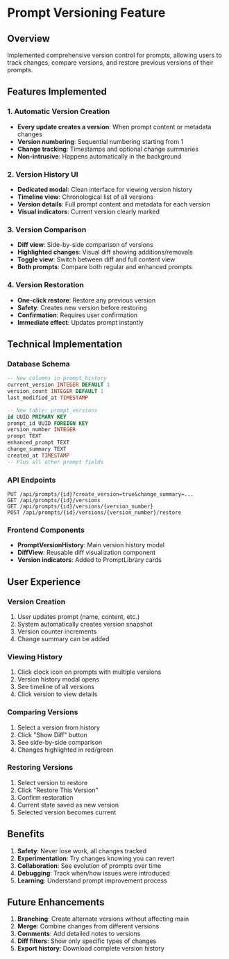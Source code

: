 # Prompt Versioning Feature

## Overview
Implemented comprehensive version control for prompts, allowing users to track changes, compare versions, and restore previous versions of their prompts.

## Features Implemented

### 1. Automatic Version Creation
- **Every update creates a version**: When prompt content or metadata changes
- **Version numbering**: Sequential numbering starting from 1
- **Change tracking**: Timestamps and optional change summaries
- **Non-intrusive**: Happens automatically in the background

### 2. Version History UI
- **Dedicated modal**: Clean interface for viewing version history
- **Timeline view**: Chronological list of all versions
- **Version details**: Full prompt content and metadata for each version
- **Visual indicators**: Current version clearly marked

### 3. Version Comparison
- **Diff view**: Side-by-side comparison of versions
- **Highlighted changes**: Visual diff showing additions/removals
- **Toggle view**: Switch between diff and full content view
- **Both prompts**: Compare both regular and enhanced prompts

### 4. Version Restoration
- **One-click restore**: Restore any previous version
- **Safety**: Creates new version before restoring
- **Confirmation**: Requires user confirmation
- **Immediate effect**: Updates prompt instantly

## Technical Implementation

### Database Schema
```sql
-- New columns in prompt_history
current_version INTEGER DEFAULT 1
version_count INTEGER DEFAULT 1
last_modified_at TIMESTAMP

-- New table: prompt_versions
id UUID PRIMARY KEY
prompt_id UUID FOREIGN KEY
version_number INTEGER
prompt TEXT
enhanced_prompt TEXT
change_summary TEXT
created_at TIMESTAMP
-- Plus all other prompt fields
```

### API Endpoints
```
PUT /api/prompts/{id}?create_version=true&change_summary=...
GET /api/prompts/{id}/versions
GET /api/prompts/{id}/versions/{version_number}
POST /api/prompts/{id}/versions/{version_number}/restore
```

### Frontend Components
- **PromptVersionHistory**: Main version history modal
- **DiffView**: Reusable diff visualization component
- **Version indicators**: Added to PromptLibrary cards

## User Experience

### Version Creation
1. User updates prompt (name, content, etc.)
2. System automatically creates version snapshot
3. Version counter increments
4. Change summary can be added

### Viewing History
1. Click clock icon on prompts with multiple versions
2. Version history modal opens
3. See timeline of all versions
4. Click version to view details

### Comparing Versions
1. Select a version from history
2. Click "Show Diff" button
3. See side-by-side comparison
4. Changes highlighted in red/green

### Restoring Versions
1. Select version to restore
2. Click "Restore This Version"
3. Confirm restoration
4. Current state saved as new version
5. Selected version becomes current

## Benefits

1. **Safety**: Never lose work, all changes tracked
2. **Experimentation**: Try changes knowing you can revert
3. **Collaboration**: See evolution of prompts over time
4. **Debugging**: Track when/how issues were introduced
5. **Learning**: Understand prompt improvement process

## Future Enhancements

1. **Branching**: Create alternate versions without affecting main
2. **Merge**: Combine changes from different versions
3. **Comments**: Add detailed notes to versions
4. **Diff filters**: Show only specific types of changes
5. **Export history**: Download complete version history